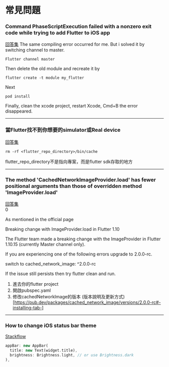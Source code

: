 # 常見問題

### Command PhaseScriptExecution failed with a nonzero exit code while trying to add Flutter to iOS app
[回答集](https://github.com/flutter/flutter/issues/23465)
The same compiling error occurred for me.
But i solved it by switching channel to master.
```
Flutter channel master
```
Then delete the old module and recreate it by
```
flutter create -t module my_flutter
```
Next
```
pod install
```
Finally, clean the xcode project, restart Xcode, Cmd+B the error disappeared.

---

### 當Flutter找不到你想要的simulator或Real device
[回答集](https://github.com/flutter/flutter/issues/41006)  
```
rm -rf <flutter_repo_directory>/bin/cache
```
flutter_repo_directory不是指向專案，而是flutter sdk存取的地方


---

### The method 'CachedNetworkImageProvider.load' has fewer positional arguments than those of overridden method 'ImageProvider.load'
[回答集](https://stackoverflow.com/questions/59304169/cachednetworkimage-throwing-error-after-upgrading-to-latest-flutter-stable-versi)  
0

As mentioned in the official page

Breaking change with ImageProvider.load in Flutter 1.10

The Flutter team made a breaking change with the ImageProvider in Flutter 1.10.15 (currently Master channel only).

If you are experiencing one of the following errors upgrade to 2.0.0-rc.

switch to cached_network_image: ^2.0.0-rc

If the issue still persists then try flutter clean and run.

1. 進去你的flutter project
2. 開啟pubspec.yaml
3. 修改cachedNetworkImage的版本
(版本說明及更新方式)[https://pub.dev/packages/cached_network_image/versions/2.0.0-rc#-installing-tab-]

---

### How to change iOS status bar theme
[Stackflow](https://stackoverflow.com/questions/51709247/how-to-change-the-status-bar-text-color-on-ios)

```dart
appBar: new AppBar(
  title: new Text(widget.title),
  brightness: Brightness.light, // or use Brightness.dark
),
```
